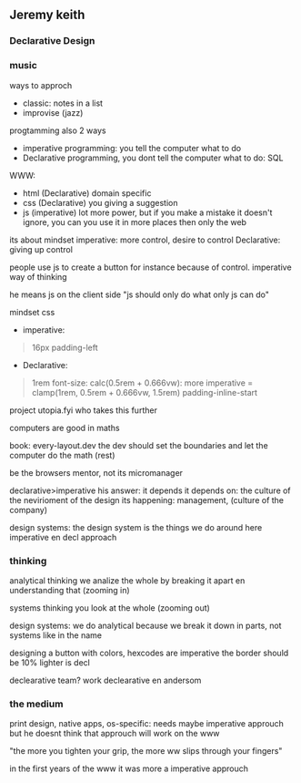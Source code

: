 ## Jeremy keith

### Declarative Design

### music
ways to approch
- classic: notes in a list
- improvise (jazz)

progtamming also 2 ways
- imperative programming: you tell the computer what to do
- Declarative programming, you dont tell the computer what to do: SQL

WWW: 
- html (Declarative) domain specific
- css (Declarative) you giving a suggestion
- js (imperative)  lot more power, but if you make a mistake it doesn't ignore, you can you use it in more places then only the web

its about mindset
imperative: 
more control, desire to control
Declarative:
giving up control

people use js to create a button for instance because of control.
imperative way of thinking

he means js on the client side
"js should only do what only js can do"

mindset css
- imperative: 
> 16px
padding-left

- Declarative:
> 1rem
font-size: calc(0.5rem + 0.666vw): more imperative = clamp(1rem, 0.5rem + 0.666vw, 1.5rem)
padding-inline-start

project utopia.fyi who takes this further

computers are good in maths

book: every-layout.dev
the dev should set the boundaries and let the computer do the math (rest)

be the browsers mentor, not its micromanager

declarative>imperative
his answer: it depends
it depends on: the culture of the nevirioment of the design its happening: management, (culture of the company)

design systems: the design system is the things we do around here
imperative en decl approach

### thinking
analytical thinking
we analize the whole by breaking it apart en understanding that (zooming in)

systems thinking
you look at the whole (zooming out)

design systems: we do analytical because we break it down in parts, not systems like in the name

<!-- he thinks we dont need that approuch -->

designing a button with colors, hexcodes are imperative
the border should be 10% lighter is decl

declearative team? work declearative en andersom

### the medium
print design, native apps, os-specific: needs maybe imperative approuch
but he doesnt think that approuch will work on the www

"the more you tighten your grip, the more ww slips through your fingers"

in the first years of the www it was more a imperative approuch 

